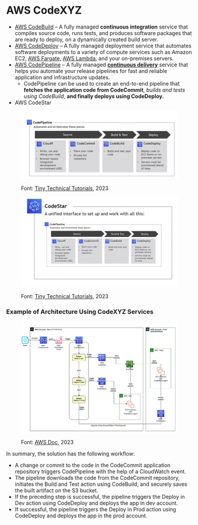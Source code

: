 # AWS CodeXYZ

* [AWS CodeBuild](https://aws.amazon.com/codebuild/) – A fully managed **continuous integration** service that compiles source code, runs tests, and produces software packages that are ready to deploy, on a dynamically created build server.
* [AWS CodeDeploy](https://aws.amazon.com/codedeploy/) – A fully managed deployment service that automates software deployments to a variety of compute services such as Amazon EC2, [AWS Fargate](https://aws.amazon.com/fargate/), [AWS Lambda](http://aws.amazon.com/lambda), and your on-premises servers.
* [AWS CodePipeline](https://aws.amazon.com/codepipeline/) – A fully managed [**continuous delivery**](https://aws.amazon.com/devops/continuous-delivery/) service that helps you automate your release pipelines for fast and reliable application and infrastructure updates.&#x20;
  * CodePipeline can be used to create an end-to-end pipeline that **fetches the application code from CodeCommit**, _builds and tests using CodeBuild_, **and finally deploys using CodeDeploy.**
* AWS CodeStar

<figure><img src=".gitbook/assets/image (3) (1) (1) (1) (1).png" alt=""><figcaption><p>Font: <a href="https://www.youtube.com/@TinyTechnicalTutorials">Tiny Technical Tutorials</a>, 2023</p></figcaption></figure>

<figure><img src=".gitbook/assets/image (4) (1) (1) (1) (1).png" alt=""><figcaption><p>Font: <a href="https://www.youtube.com/@TinyTechnicalTutorials">Tiny Technical Tutorials</a>, 2023</p></figcaption></figure>

### Example of Architecture Using CodeXYZ Services

<figure><img src=".gitbook/assets/image (12) (1) (1).png" alt=""><figcaption><p>Font: <a href="https://aws.amazon.com/blogs/devops/complete-ci-cd-with-aws-codecommit-aws-codebuild-aws-codedeploy-and-aws-codepipeline/">AWS Doc</a>, 2023</p></figcaption></figure>

In summary, the solution has the following workflow:

* A change or commit to the code in the CodeCommit application repository triggers CodePipeline with the help of a CloudWatch event.
* The pipeline downloads the code from the CodeCommit repository, initiates the Build and Test action using CodeBuild, and securely saves the built artifact on the S3 bucket.
* If the preceding step is successful, the pipeline triggers the Deploy in Dev action using CodeDeploy and deploys the app in dev account.
* If successful, the pipeline triggers the Deploy in Prod action using CodeDeploy and deploys the app in the prod account.
